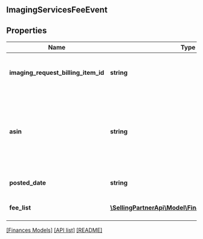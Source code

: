 ## ImagingServicesFeeEvent

## Properties

Name | Type | Description | Notes
------------ | ------------- | ------------- | -------------
**imaging_request_billing_item_id** | **string** | The identifier for the imaging services request. | [optional]
**asin** | **string** | The Amazon Standard Identification Number (ASIN) of the item for which the imaging service was requested. | [optional]
**posted_date** | **string** | A date string in ISO 8601 format. | [optional]
**fee_list** | [**\SellingPartnerApi\Model\Finances\FeeComponent[]**](FeeComponent.md) | A list of fee component information. | [optional]

[[Finances Models]](../) [[API list]](../../Api) [[README]](../../../README.md)
